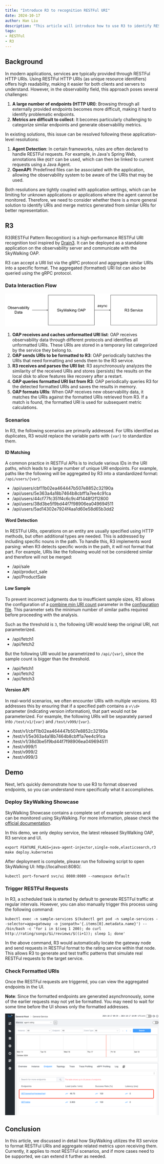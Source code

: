 ```yaml
---
title: "Introduce R3 to recognition RESTFul URI"
date: 2024-10-17
author: Han Liu
description: "This article will introduce how to use R3 to identify RESTFul URIs and integrate them into SkyWalking."
tags:
- RESTFul
- R3
---
```


## Background

In modern applications, services are typically provided through RESTFul HTTP URIs.
Using RESTFul HTTP URIs (as unique resource identifiers) offers high readability, making it easier for both clients and servers to understand.
However, in the observability field, this approach poses several challenges:

1. **A large number of endpoints (HTTP URI)**: Browsing through all externally provided endpoints becomes more difficult, making it hard to identify problematic endpoints.
2. **Metrics are difficult to collect**: It becomes particularly challenging to categorize similar endpoints and generate observability metrics.

In existing solutions, this issue can be resolved following these application-level resolutions:

1. **Agent Detection**: In certain frameworks, rules are often declared to handle RESTFul requests. For example, in Java's Spring Web, annotations like `@GET` can be used,
   which can then be linked to current requests using a Java Agent.
2. **OpenAPI**: Predefined files can be associated with the application, allowing the observability system to be aware of the URIs that may be used.

Both resolutions are tightly coupled with application settings, which can be limiting for unknown applications or applications
where the agent cannot be monitored. Therefore, we need to consider whether there is a more general solution to identify URIs and
merge metrics generated from similar URIs for better representation.

## R3

R3(RESTFul Pattern Recognition) is a high-performance RESTFul URI recognition tool inspired by [Drain3](https://github.com/logpai/Drain3).
It can be deployed as a standalone application on the observability server and communicate with the SkyWalking OAP.

R3 can accept a URI list via the gRPC protocol and aggregate similar URIs into a specific format.
The aggregated (formatted) URI list can also be queried using the gRPC protocol.

### Data Interaction Flow

![Data Interaction Flow between OAP, R3](data_interaction_flow.png)

1. **OAP receives and caches unformatted URI list**: OAP receives observability data through different protocols and identifies all unformatted URIs. These URIs are stored in a temporary list categorized by the service they belong to.
2. **OAP sends URIs to be formatted to R3**: OAP periodically batches the URIs that need formatting and sends them to the R3 service.
3. **R3 receives and parses the URI list**: R3 asynchronously analyzes the similarity of the received URIs and stores (persists) the results on the local disk to allow features like recovery after a restart.
4. **OAP queries formatted URI list from R3**: OAP periodically queries R3 for the detected formatted URIs and saves the results in memory.
5. **OAP formats URIs**: When OAP receives new observability data, it matches the URIs against the formatted URIs retrieved from R3. If a match is found, the formatted URI is used for subsequent metric calculations.

### Scenarios

In R3, the following scenarios are primarily addressed. For URIs identified as duplicates, R3 would replace the variable parts with `{var}` to standardize them.

#### ID Matching

A common practice in RESTFul APIs is to include various IDs in the URI paths,
which leads to a large number of unique URI endpoints.
For example, paths like the following will be aggregated by R3 into a standardized format: `/api/users/{var}`.

* /api/users/cbf11b02ea464447b507e8852c32190a
* /api/users/5e363a4a18b7464b8cbff1a7ee4c91ca
* /api/users/44cf77fc351f4c6c9c4f1448f2f12800
* /api/users/38d3be5f9bd44f7f98906ea049694511
* /api/users/5ad14302e7924f4aa1d60e58d65b3dd2

#### Word Detection

In RESTFul URIs, operations on an entity are usually specified using HTTP methods,
but often additional types are needed. This is addressed by including specific nouns in the path.
To handle this, R3 implements word parsing: when R3 detects specific words in the path, it will not format that part.
For example, URIs like the following would not be considered similar and therefore will not be merged:

* /api/sale
* /api/product_sale
* /api/ProductSale

#### Low Sample

To prevent incorrect judgments due to insufficient sample sizes, R3 allows the configuration of a
[combine min URI count](https://github.com/SkyAPM/R3/blob/main/servers/simple/uri_drain.ini#L38) parameter in the
[configuration file](https://github.com/SkyAPM/R3/blob/main/servers/simple/uri_drain.ini).
This parameter sets the minimum number of similar paths required before proceeding with the analysis.

Such as the threshold is `3`, the following URI would keep the original URI, not parameterized.

* /api/fetch1
* /api/fetch2

But the following URI would be parametrized to `/api/{var}`, since the sample count is bigger than the threshold.

* /api/fetch1
* /api/fetch2
* /api/fetch3

#### Version API

In real-world scenarios, we often encounter URIs with multiple versions.
R3 addresses this by ensuring that if a specified path contains a `v\\d+` parameter (indicating version information),
that part would not be parameterized.
For example, the following URIs will be separately parsed into `/test/v1/{var}` and `/test/v999/{var}`.

* /test/v1/cbf11b02ea464447b507e8852c32190a
* /test/v1/5e363a4a18b7464b8cbff1a7ee4c91ca
* /test/v1/38d3be5f9bd44f7f98906ea049694511
* /test/v999/1
* /test/v999/2
* /test/v999/3

## Demo

Next, let’s quickly demonstrate how to use R3 to format observed endpoints, so you can understand more specifically what it accomplishes.

### Deploy SkyWalking Showcase

SkyWalking Showcase contains a complete set of example services and can be monitored using SkyWalking. For more information, please check the [official documentation](https://skywalking.apache.org/docs/skywalking-showcase/next/readme/).

In this demo, we only deploy service, the latest released SkyWalking OAP, R3 service and UI.

```shell
export FEATURE_FLAGS=java-agent-injector,single-node,elasticsearch,r3
make deploy.kubernetes
```

After deployment is complete, please run the following script to open SkyWalking UI: http://localhost:8080/.

```shell
kubectl port-forward svc/ui 8080:8080 --namespace default
```

### Trigger RESTFul Requests

In R3, a scheduled task is started by default to generate RESTFul traffic at regular intervals.
However, you can also manually trigger this process using the following command:

```shell
kubectl exec -n sample-services $(kubectl get pod -n sample-services --selector=app=gateway -o jsonpath='{.items[0].metadata.name}') -- /bin/bash -c 'for i in $(seq 1 200); do curl http://rating/songs/$i/reviews/$((i+1)); sleep 1; done'
```

In the above command, R3 would automatically locate the gateway node and send requests in RESTFul format to the rating service within that node.
This allows R3 to generate and test traffic patterns that simulate real RESTFul requests to the target service.

### Check Formatted URIs

Once the RESTFul requests are triggered, you can view the aggregated endpoints in the UI.

**Note**: Since the formatted endpoints are generated asynchronously, some of the earlier requests may not yet be formatted. You may need to wait for some time before the UI shows only the formatted addresses.

![Formated Endpoints](formated_images.png)

## Conclusion

In this article, we discussed in detail how SkyWalking utilizes the R3 service to format RESTFul URIs and aggregate related metrics upon receiving them.
Currently, it applies to most RESTFul scenarios, and if more cases need to be supported, we can extend it further as needed.